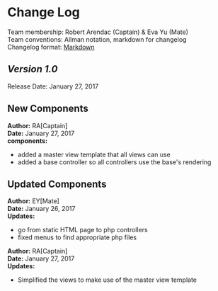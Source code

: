 # Change Log

Team membership:  Robert Arendac (Captain) & Eva Yu (Mate)  
Team conventions: Allman notation, markdown for changelog  
Changelog format: [Markdown](https://github.com/adam-p/markdown-here/wiki/Markdown-Cheatsheet) 

## *Version 1.0*

Release Date: January 27, 2017

## New Components
**Author:** RA[Captain]  
**Date:** January 27, 2017  
**components:**
- added a master view template that all views can use
- added a base controller so all controllers use the base's rendering
 
## Updated Components
**Author:** EY[Mate]  
**Date:** January 26, 2017  
**Updates:** 
- go from static HTML page to php controllers
- fixed menus to find appropriate php files


**Author:** RA[Captain]  
**Date:** January 27, 2017  
**Updates:**
- Simplified the views to make use of the master view template


